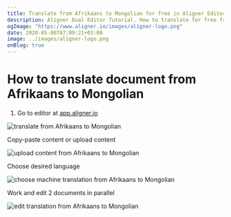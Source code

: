 ```yaml
---
title: Translate from Afrikaans to Mongolian for free in Aligner Editor
description: Aligner Dual Editor Tutorial. How to translate for free from Afrikaans to Mongolian. Aligner is multilingual document management platform. 
ogImage: "https://www.aligner.io/images/aligner-logo.png"
date: 2020-05-06T07:09:21+03:00
image: ../images/aligner-logo.png
onBlog: true
---
```


# How to translate document from Afrikaans to Mongolian

1. Go to editor at [app.aligner.io](https://app.aligner.io "Aligner App web page")

![translate from Afrikaans to Mongolian](../aligner-blank-editor.png "translate from Afrikaans to Mongolian")

Copy-paste content or upload content

![upload content from Afrikaans to Mongolian](../aligner-uploaded-document.png "upload content from Afrikaans to Mongolian")

Choose desired language

![choose machine translation from Afrikaans to Mongolian](../aligner-language-dropdown.png "choose machine translation from Afrikaans to Mongolian")

Work and edit 2 documents in parallel

![edit translation from Afrikaans to Mongolian](../aligner-double-sitded-editor.png "edit translation from Afrikaans to Mongolian")

